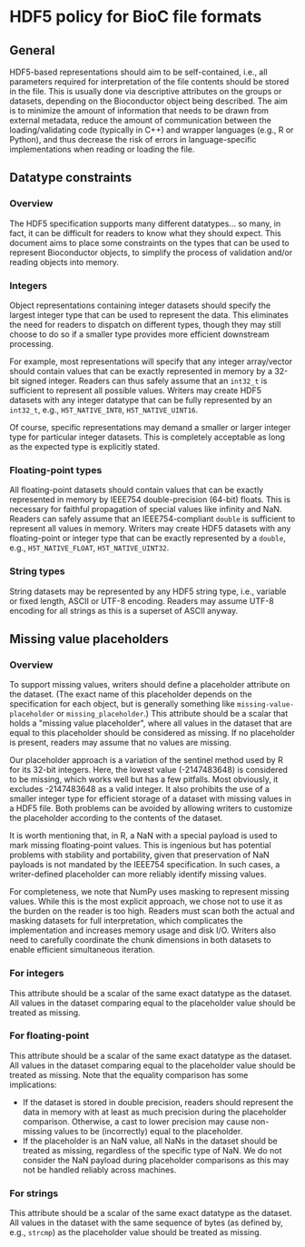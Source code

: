 # HDF5 policy for BioC file formats

## General

HDF5-based representations should aim to be self-contained, i.e., all parameters required for interpretation of the file contents should be stored in the file.
This is usually done via descriptive attributes on the groups or datasets, depending on the Bioconductor object being described.
The aim is to minimize the amount of information that needs to be drawn from external metadata,
reduce the amount of communication between the loading/validating code (typically in C++) and wrapper languages (e.g., R or Python),
and thus decrease the risk of errors in language-specific implementations when reading or loading the file.

## Datatype constraints

### Overview

The HDF5 specification supports many different datatypes... so many, in fact, it can be difficult for readers to know what they should expect.
This document aims to place some constraints on the types that can be used to represent Bioconductor objects,
to simplify the process of validation and/or reading objects into memory.

### Integers 

Object representations containing integer datasets should specify the largest integer type that can be used to represent the data.
This eliminates the need for readers to dispatch on different types, though they may still choose to do so if a smaller type provides more efficient downstream processing.

For example, most representations will specify that any integer array/vector should contain values that can be exactly represented in memory by a 32-bit signed integer.
Readers can thus safely assume that an `int32_t` is sufficient to represent all possible values.
Writers may create HDF5 datasets with any integer datatype that can be fully represented by an `int32_t`, e.g., `H5T_NATIVE_INT8`, `H5T_NATIVE_UINT16`.

Of course, specific representations may demand a smaller or larger integer type for particular integer datasets.
This is completely acceptable as long as the expected type is explicitly stated.

### Floating-point types

All floating-point datasets should contain values that can be exactly represented in memory by IEEE754 double-precision (64-bit) floats.
This is necessary for faithful propagation of special values like infinity and NaN.
Readers can safely assume that an IEEE754-compliant `double` is sufficient to represent all values in memory.
Writers may create HDF5 datasets with any floating-point or integer type that can be exactly represented by a `double`, e.g., `H5T_NATIVE_FLOAT`, `H5T_NATIVE_UINT32`.

### String types

String datasets may be represented by any HDF5 string type, i.e., variable or fixed length, ASCII or UTF-8 encoding.
Readers may assume UTF-8 encoding for all strings as this is a superset of ASCII anyway.

## Missing value placeholders

### Overview

To support missing values, writers should define a placeholder attribute on the dataset.
(The exact name of this placeholder depends on the specification for each object, but is generally something like `missing-value-placeholder` or `missing_placeholder`.)
This attribute should be a scalar that holds a "missing value placeholder",
where all values in the dataset that are equal to this placeholder should be considered as missing.
If no placeholder is present, readers may assume that no values are missing.

Our placeholder approach is a variation of the sentinel method used by R for its 32-bit integers.
Here, the lowest value (-2147483648) is considered to be missing, which works well but has a few pitfalls.
Most obviously, it excludes -2147483648 as a valid integer.
It also prohibits the use of a smaller integer type for efficient storage of a dataset with missing values in a HDF5 file.
Both problems can be avoided by allowing writers to customize the placeholder according to the contents of the dataset.

It is worth mentioning that, in R, a NaN with a special payload is used to mark missing floating-point values.
This is ingenious but has potential problems with stability and portability, given that preservation of NaN payloads is not mandated by the IEEE754 specification.
In such cases, a writer-defined placeholder can more reliably identify missing values.

For completeness, we note that NumPy uses masking to represent missing values.
While this is the most explicit approach, we chose not to use it as the burden on the reader is too high.
Readers must scan both the actual and masking datasets for full interpretation, which complicates the implementation and increases memory usage and disk I/O.
Writers also need to carefully coordinate the chunk dimensions in both datasets to enable efficient simultaneous iteration.

### For integers

This attribute should be a scalar of the same exact datatype as the dataset.
All values in the dataset comparing equal to the placeholder value should be treated as missing.

### For floating-point 

This attribute should be a scalar of the same exact datatype as the dataset.
All values in the dataset comparing equal to the placeholder value should be treated as missing.
Note that the equality comparison has some implications:

- If the dataset is stored in double precision, readers should represent the data in memory with at least as much precision during the placeholder comparison.
  Otherwise, a cast to lower precision may cause non-missing values to be (incorrectly) equal to the placeholder.
- If the placeholder is an NaN value, all NaNs in the dataset should be treated as missing, regardless of the specific type of NaN.
  We do not consider the NaN payload during placeholder comparisons as this may not be handled reliably across machines.

### For strings

This attribute should be a scalar of the same exact datatype as the dataset.
All values in the dataset with the same sequence of bytes (as defined by, e.g., `strcmp`) as the placeholder value should be treated as missing.
